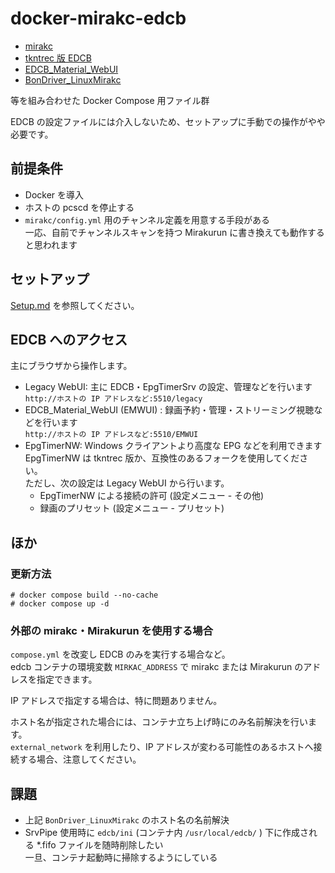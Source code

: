 # docker-mirakc-edcb

* [mirakc](https://github.com/mirakc/mirakc)
* [tkntrec 版 EDCB](https://github.com/tkntrec/EDCB)
* [EDCB_Material_WebUI](https://github.com/EMWUI/EDCB_Material_WebUI)
* [BonDriver_LinuxMirakc](https://github.com/matching/BonDriver_LinuxMirakc)

等を組み合わせた Docker Compose 用ファイル群

EDCB の設定ファイルには介入しないため、セットアップに手動での操作がやや必要です。

## 前提条件

* Docker を導入
* ホストの pcscd を停止する
* `mirakc/config.yml` 用のチャンネル定義を用意する手段がある  
  一応、自前でチャンネルスキャンを持つ Mirakurun に書き換えても動作すると思われます

## セットアップ

[Setup.md](Setup.md) を参照してください。

## EDCB へのアクセス

主にブラウザから操作します。

* Legacy WebUI: 主に EDCB・EpgTimerSrv の設定、管理などを行います  
  `http://ホストの IP アドレスなど:5510/legacy`
* EDCB_Material_WebUI (EMWUI) : 録画予約・管理・ストリーミング視聴などを行います  
  `http://ホストの IP アドレスなど:5510/EMWUI`
* EpgTimerNW: Windows クライアントより高度な EPG などを利用できます  
  EpgTimerNW は tkntrec 版か、互換性のあるフォークを使用してください。  
  ただし、次の設定は Legacy WebUI から行います。
  * EpgTimerNW による接続の許可 (設定メニュー - その他)
  * 録画のプリセット (設定メニュー - プリセット)

## ほか

### 更新方法

```
# docker compose build --no-cache
# docker compose up -d
```

### 外部の mirakc・Mirakurun を使用する場合

`compose.yml` を改変し EDCB のみを実行する場合など。  
edcb コンテナの環境変数 `MIRKAC_ADDRESS` で mirakc または Mirakurun のアドレスを指定できます。

IP アドレスで指定する場合は、特に問題ありません。

ホスト名が指定された場合には、コンテナ立ち上げ時にのみ名前解決を行います。  
`external_network` を利用したり、IP アドレスが変わる可能性のあるホストへ接続する場合、注意してください。

## 課題

* 上記 `BonDriver_LinuxMirakc` のホスト名の名前解決
* SrvPipe 使用時に `edcb/ini` (コンテナ内 `/usr/local/edcb/` ) 下に作成される *.fifo ファイルを随時削除したい  
  一旦、コンテナ起動時に掃除するようにしている